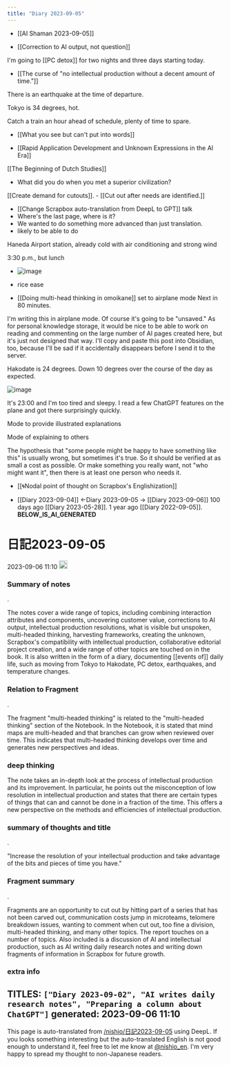 ```yaml
---
title: "Diary 2023-09-05"
---
```



- [[AI Shaman 2023-09-05]]

- [[Correction to AI output, not question]]


I'm going to [[PC detox]] for two nights and three days starting today.

- [[The curse of "no intellectual production without a decent amount of time."]]

There is an earthquake at the time of departure.

Tokyo is 34 degrees, hot.

Catch a train an hour ahead of schedule, plenty of time to spare.

- [[What you see but can't put into words]]

- [[Rapid Application Development and Unknown Expressions in the AI Era]]

[[The Beginning of Dutch Studies]]
- What did you do when you met a superior civilization?

[[Create demand for cutouts]].
    - [[Cut out after needs are identified.]]

- [[Change Scrapbox auto-translation from DeepL to GPT]] talk
- Where's the last page, where is it?
- We wanted to do something more advanced than just translation.
- likely to be able to do

Haneda Airport station, already cold with air conditioning and strong wind

3:30 p.m., but lunch
- ![image](https://gyazo.com/bc64158369bb44bdee438ba7b095ef84/thumb/1000)
- rice ease

- [[Doing multi-head thinking in omoikane]]
set to airplane mode
Next in 80 minutes.

I'm writing this in airplane mode.
Of course it's going to be "unsaved."
As for personal knowledge storage, it would be nice to be able to work on reading and commenting on the large number of AI pages created here, but it's just not designed that way.
I'll copy and paste this post into Obsidian, too, because I'll be sad if it accidentally disappears before I send it to the server.



Hakodate is 24 degrees.
Down 10 degrees over the course of the day as expected.

![image](https://gyazo.com/0c650089a684f6044bfb0f1215ea4a06/thumb/1000)

It's 23:00 and I'm too tired and sleepy.
I read a few ChatGPT features on the plane and got there surprisingly quickly.

Mode to provide illustrated explanations

Mode of explaining to others

The hypothesis that "some people might be happy to have something like this" is usually wrong, but sometimes it's true.
So it should be verified at as small a cost as possible.
Or make something you really want, not "who might want it", then there is at least one person who needs it.

- [[🌀Nodal point of thought on Scrapbox's Englishization]]


- [[Diary 2023-09-04]] ←Diary 2023-09-05 → [[Diary 2023-09-06]]
100 days ago [[Diary 2023-05-28]].
1 year ago [[Diary 2022-09-05]].
__BELOW_IS_AI_GENERATED__
# 日記2023-09-05
 2023-09-06 11:10 <img src='https://scrapbox.io/api/pages/nishio-en/omni/icon' alt='omni.icon' height="19.5"/>
### Summary of notes
.

The notes cover a wide range of topics, including combining interaction attributes and components, uncovering customer value, corrections to AI output, intellectual production resolutions, what is visible but unspoken, multi-headed thinking, harvesting frameworks, creating the unknown, Scrapbox's compatibility with intellectual production, collaborative editorial project creation, and a wide range of other topics are touched on in the book. It is also written in the form of a diary, documenting [[events of]] daily life, such as moving from Tokyo to Hakodate, PC detox, earthquakes, and temperature changes.

### Relation to Fragment
.

The fragment "multi-headed thinking" is related to the "multi-headed thinking" section of the Notebook. In the Notebook, it is stated that mind maps are multi-headed and that branches can grow when reviewed over time. This indicates that multi-headed thinking develops over time and generates new perspectives and ideas.

### deep thinking

The note takes an in-depth look at the process of intellectual production and its improvement. In particular, he points out the misconception of low resolution in intellectual production and states that there are certain types of things that can and cannot be done in a fraction of the time. This offers a new perspective on the methods and efficiencies of intellectual production.

### summary of thoughts and title
.

"Increase the resolution of your intellectual production and take advantage of the bits and pieces of time you have."

### Fragment summary
.

Fragments are an opportunity to cut out by hitting part of a series that has not been carved out, communication costs jump in microteams, telomere breakdown issues, wanting to comment when cut out, too fine a division, multi-headed thinking, and many other topics. The report touches on a number of topics. Also included is a discussion of AI and intellectual production, such as AI writing daily research notes and writing down fragments of information in Scrapbox for future growth.

### extra info
TITLES: `["Diary 2023-09-02", "AI writes daily research notes", "Preparing a column about ChatGPT"]`
generated: 2023-09-06 11:10
---
This page is auto-translated from [/nishio/日記2023-09-05](https://scrapbox.io/nishio/日記2023-09-05) using DeepL. If you looks something interesting but the auto-translated English is not good enough to understand it, feel free to let me know at [@nishio_en](https://twitter.com/nishio_en). I'm very happy to spread my thought to non-Japanese readers.